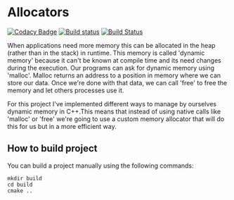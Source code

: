 # Allocators

[![Codacy Badge](https://api.codacy.com/project/badge/Grade/5a1b7ace732d409ea84d34316e721935)](https://www.codacy.com/manual/VladimirBalun/Allocators?utm_source=github.com&amp;utm_medium=referral&amp;utm_content=VladimirBalun/Allocators&amp;utm_campaign=Badge_Grade)
[![Build status](https://ci.appveyor.com/api/projects/status/ovh0o2eioj04f610?svg=true)](https://ci.appveyor.com/project/VladimirBalun/allocators)
[![Build Status](https://travis-ci.org/VladimirBalun/Allocators.svg?branch=master)](https://travis-ci.org/VladimirBalun/Allocators)

When applications need more memory this can be allocated in the heap (rather than in the stack) in runtime. 
This memory is called 'dynamic memory' because it can't be known at compile time and its need changes 
during the execution. Our programs can ask for dynamic memory using 'malloc'. Malloc returns an address to 
a position in memory where we can store our data. Once we're done with that data, we can call 'free' to 
free the memory and let others processes use it.

For this project I've implemented different ways to manage by ourselves dynamic memory in C++.This means 
that instead of using native calls like 'malloc' or 'free' we're going to use a custom memory allocator
that will do this for us but in a more efficient way.

## How to build project

You can build a project manually using the following commands:

    mkdir build
    cd build
    cmake ..
    
